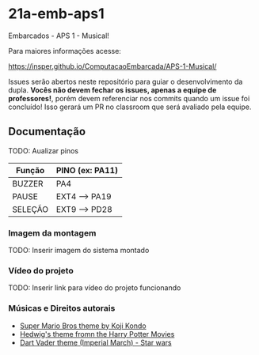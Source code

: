 # 21a-emb-aps1

Embarcados - APS 1 - Musical!

Para maiores informações acesse:

https://insper.github.io/ComputacaoEmbarcada/APS-1-Musical/

Issues serão abertos neste repositório para guiar o desenvolvimento
da dupla. **Vocês não devem fechar os issues, apenas a equipe de professores!**, porém devem referenciar nos commits quando um issue 
foi concluído! Isso gerará um PR no classroom que será avaliado pela equipe.

## Documentação

TODO: Aualizar pinos

| Função  | PINO (ex: PA11) |
|---------|-----------------|
| BUZZER  |       PA4       |
| PAUSE   |  EXT4 --> PA19  |
| SELEÇÃO |  EXT9 --> PD28  |

### Imagem da montagem

TODO: Inserir imagem do sistema montado

### Vídeo do projeto

TODO: Inserir link para vídeo do projeto funcionando

### Músicas e Direitos autorais

- [Super Mario Bros theme by Koji Kondo](https://musescore.com/user/2123/scores/2145)
- [Hedwig's theme fromn the Harry Potter Movies](https://musescore.com/user/3811306/scores/4906610)
- [Dart Vader theme (Imperial March) - Star wars](https://musescore.com/user/202909/scores/1141521)